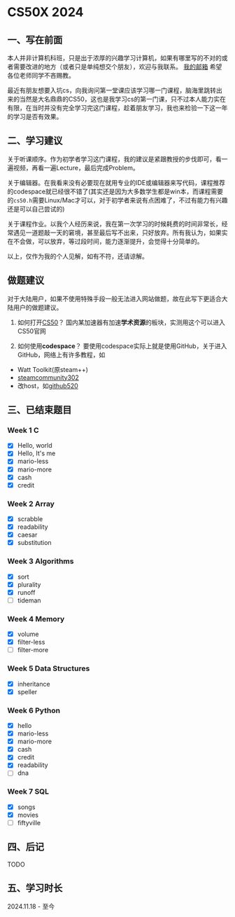 # CS50X 2024

## 一、写在前面
本人并非计算机科班，只是出于浓厚的兴趣学习计算机，如果有哪里写的不对的或者需要改进的地方（或者只是单纯想交个朋友），欢迎与我联系。
[我的邮箱](mailto:yutaki23@163.com)
希望各位老师同学不吝赐教。

最近有朋友想要入坑cs，向我询问第一堂课应该学习哪一门课程，脑海里跳转出来的当然是大名鼎鼎的CS50，这也是我学习cs的第一门课，只不过本人能力实在有限，在当时并没有完全学习完这门课程，趁着朋友学习，我也来检验一下这一年的学习是否有效果。

## 二、学习建议
关于听课顺序。作为初学者学习这门课程，我的建议是紧跟教授的步伐即可，看一遍视频，再看一遍Lecture，最后完成Problem。

关于编辑器。在我看来没有必要现在就用专业的IDE或编辑器来写代码，课程推荐的codespace就已经很不错了(其实还是因为大多数学生都是win本，而课程需要的`cs50.h`需要Linux/Mac才可以，对于初学者来说有点困难了，不过有能力有兴趣还是可以自己尝试的)

关于课程作业。以我个人经历来说，我在第一次学习的时候耗费的时间非常长，经常遇见一道题敲一天的窘境，甚至最后写不出来，只好放弃。所有我认为，如果实在不会做，可以放弃，等过段时间，能力逐渐提升，会觉得十分简单的。

以上，仅作为我的个人见解，如有不符，还请谅解。

## 做题建议
对于大陆用户，如果不使用特殊手段一般无法进入网站做题，故在此写下更适合大陆用户的做题建议。


1. 如何打开[CS50](https://cs50.harvard.edu/x/2024/)？
国内某加速器有加速**学术资源**的板块，实测用这个可以进入CS50官网

2. 如何使用**codespace**？
要使用codespace实际上就是使用GitHub，关于进入GitHub，网络上有许多教程，如
- Watt Toolkit(原steam++)
- [steamcommunity302](https://www.dogfight360.com/blog/686/)
- 改host，如[github520](https://github.com/521xueweihan/GitHub520)

## 三、已结束题目

### Week 1 C
- [x] Hello, world
- [x] Hello, It's me
- [x] mario-less
- [x] mario-more
- [x] cash
- [x] credit

### Week 2 Array
- [x] scrabble
- [x] readability
- [x] caesar
- [x] substitution

### Week 3 Algorithms
- [x] sort
- [x] plurality
- [x] runoff
- [ ] tideman

### Week 4 Memory
- [x] volume
- [x] filter-less
- [ ] filter-more

### Week 5 Data Structures
- [x] inheritance
- [x] speller

### Week 6 Python
- [x] hello
- [x] mario-less
- [x] mario-more
- [x] cash
- [x] credit
- [x] readability
- [ ] dna

### Week 7 SQL
- [x] songs
- [x] movies
- [ ] fiftyville

## 四、后记
TODO

## 五、学习时长
2024.11.18 - 至今